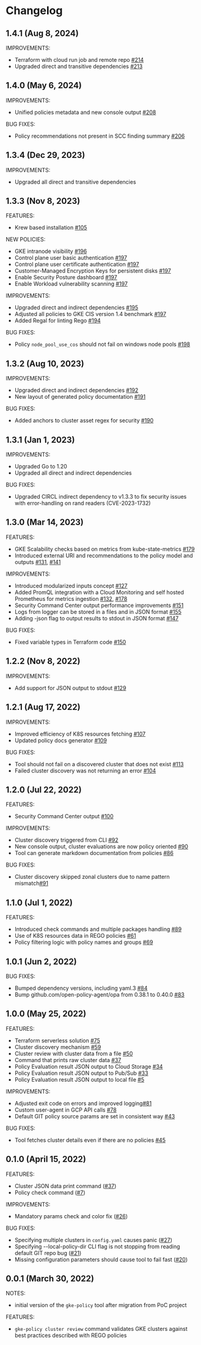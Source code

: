 # Changelog

## 1.4.1 (Aug 8, 2024)

IMPROVEMENTS:

* Terraform with cloud run job and remote repo [#214](https://github.com/google/gke-policy-automation/pull/214)
* Upgraded direct and transitive dependencies [#213](https://github.com/google/gke-policy-automation/pull/213)

## 1.4.0 (May 6, 2024)

IMPROVEMENTS:

* Unified policies metadata and new console output [#208](https://github.com/google/gke-policy-automation/pull/208)

BUG FIXES:

* Policy recommendations not present in SCC finding summary [#206](https://github.com/google/gke-policy-automation/pull/206)

## 1.3.4 (Dec 29, 2023)

IMPROVEMENTS:

* Upgraded all direct and transitive dependencies

## 1.3.3 (Nov 8, 2023)

FEATURES:

* Krew based installation [#105](https://github.com/google/gke-policy-automation/issues/105)

NEW POLICIES:

* GKE intranode visibility [#196](https://github.com/google/gke-policy-automation/pull/196)
* Control plane user basic authentication [#197](https://github.com/google/gke-policy-automation/pull/197)
* Control plane user certificate authentication [#197](https://github.com/google/gke-policy-automation/pull/197)
* Customer-Managed Encryption Keys for persistent disks [#197](https://github.com/google/gke-policy-automation/pull/197)
* Enable Security Posture dashboard [#197](https://github.com/google/gke-policy-automation/pull/197)
* Enable Workload vulnerability scanning [#197](https://github.com/google/gke-policy-automation/pull/197)

IMPROVEMENTS:

* Upgraded direct and indirect dependencies [#195](https://github.com/google/gke-policy-automation/pull/195)
* Adjusted all policies to GKE CIS version 1.4 benchmark [#197](https://github.com/google/gke-policy-automation/pull/197)
* Added Regal for linting Rego [#194](https://github.com/google/gke-policy-automation/pull/194)

BUG FIXES:

* Policy `node_pool_use_cos` should not fail on windows node pools [#198](https://github.com/google/gke-policy-automation/pull/198)

## 1.3.2 (Aug 10, 2023)

IMPROVEMENTS:

* Upgraded direct and indirect dependencies [#192](https://github.com/google/gke-policy-automation/pull/192)
* New layout of generated policy documentation [#191](https://github.com/google/gke-policy-automation/pull/191)

BUG FIXES:

* Added anchors to cluster asset regex for security [#190](https://github.com/google/gke-policy-automation/pull/190)

## 1.3.1 (Jan 1, 2023)

IMPROVEMENTS:

* Upgraded Go to 1.20
* Upgraded all direct and indirect dependencies

BUG FIXES:

* Upgraded CIRCL indirect dependency to v1.3.3 to fix security issues with error-handling
on rand readers (CVE-2023-1732)

## 1.3.0 (Mar 14, 2023)

FEATURES:

* GKE Scalability checks based on metrics from kube-state-metrics [#179](https://github.com/google/gke-policy-automation/pull/179)
* Introduced external URI and recommendations to the policy model and outputs [#131](https://github.com/google/gke-policy-automation/pull/111),
  [#141](https://github.com/google/gke-policy-automation/pull/141)

IMPROVEMENTS:

* Introduced modularized inputs concept [#127](https://github.com/google/gke-policy-automation/issues/127)
* Added PromQL integration with a Cloud Monitoring and self hosted Prometheus for metrics ingestion [#132](https://github.com/google/gke-policy-automation/pull/132),
  [#178](https://github.com/google/gke-policy-automation/pull/178)
* Security Command Center output performance improvements [#151](https://github.com/google/gke-policy-automation/pull/151)
* Logs from logger can be stored in a files and in JSON format [#155](https://github.com/google/gke-policy-automation/pull/155)
* Adding -json flag to output results to stdout in JSON format [#147](https://github.com/google/gke-policy-automation/pull/147)

BUG FIXES:

* Fixed variable types in Terraform code [#150](https://github.com/google/gke-policy-automation/pull/150)

## 1.2.2 (Nov 8, 2022)

IMPROVEMENTS:

* Add support for JSON output to stdout [#129](https://github.com/google/gke-policy-automation/issues/129)

## 1.2.1 (Aug 17, 2022)

IMPROVEMENTS:

* Improved efficiency of K8S resources fetching [#107](https://github.com/google/gke-policy-automation/pull/107)
* Updated policy docs generator [#109](https://github.com/google/gke-policy-automation/pull/109)

BUG FIXES:

* Tool should not fail on a discovered cluster that does not exist [#113](https://github.com/google/gke-policy-automation/issues/113)
* Failed cluster discovery was not returning an error [#104](https://github.com/google/gke-policy-automation/pull/104)

## 1.2.0 (Jul 22, 2022)

FEATURES:

* Security Command Center output [#100](https://github.com/google/gke-policy-automation/pull/100)

IMPROVEMENTS:

* Cluster discovery triggered from CLI [#92](https://github.com/google/gke-policy-automation/pull/92)
* New console output, cluster evaluations are now policy oriented [#90](https://github.com/google/gke-policy-automation/pull/90)
* Tool can generate markdown documentation from policies [#86](https://github.com/google/gke-policy-automation/pull/86)

BUG FIXES:

* Cluster discovery skipped zonal clusters due to name pattern mismatch[#91](https://github.com/google/gke-policy-automation/pull/91)

## 1.1.0 (Jul 1, 2022)

FEATURES:

* Introduced check commands and multiple packages handling [#89](https://github.com/google/gke-policy-automation/pull/89)
* Use of K8S resources data in REGO policies [#61](https://github.com/google/gke-policy-automation/issues/61)
* Policy filtering logic with policy names and groups [#69](https://github.com/google/gke-policy-automation/issues/69)

## 1.0.1 (Jun 2, 2022)

BUG FIXES:

* Bumped dependency versions, including yaml.3 [#84](https://github.com/google/gke-policy-automation/pull/84)
* Bump github.com/open-policy-agent/opa from 0.38.1 to 0.40.0 [#83](https://github.com/google/gke-policy-automation/pull/83)

## 1.0.0 (May 25, 2022)

FEATURES:

* Terraform serverless solution [#75](https://github.com/google/gke-policy-automation/pull/75)
* Cluster discovery mechanism [#59](https://github.com/google/gke-policy-automation/pull/59)
* Cluster review with cluster data from a file [#50](https://github.com/google/gke-policy-automation/pull/50)
* Command that prints raw cluster data [#37](https://github.com/google/gke-policy-automation/pull/37)
* Policy Evaluation result JSON output to Cloud Storage [#34](https://github.com/google/gke-policy-automation/issues/34)
* Policy Evaluation result JSON output to Pub/Sub [#33](https://github.com/google/gke-policy-automation/issues/33)
* Policy Evaluation result JSON output to local file [#5](https://github.com/google/gke-policy-automation/issues/5)

IMPROVEMENTS:

* Adjusted exit code on errors and improved logging[#81](https://github.com/google/gke-policy-automation/pull/81)
* Custom user-agent in GCP API calls [#78](https://github.com/google/gke-policy-automation/pull/78)
* Default GIT policy source params are set in consistent way [#43](https://github.com/google/gke-policy-automation/pull/43)

BUG FIXES:

* Tool fetches cluster details even if there are no policies [#45](https://github.com/google/gke-policy-automation/issues/45)

## 0.1.0 (April 15, 2022)

FEATURES:

* Cluster JSON data print command ([#37](https://github.com/google/gke-policy-automation/pull/37))
* Policy check command ([#7](https://github.com/google/gke-policy-automation/issues/7))

IMPROVEMENTS:

* Mandatory params check and color fix ([#26](https://github.com/google/gke-policy-automation/pull/26))

BUG FIXES:

* Specifying multiple clusters in `config.yaml` causes panic ([#27](https://github.com/google/gke-policy-automation/issues/27))
* Specifying --local-policy-dir CLI flag is not stopping from reading default GIT repo bug ([#21](https://github.com/google/gke-policy-automation/issues/21))
* Missing configuration parameters should cause tool to fail fast ([#20](https://github.com/google/gke-policy-automation/issues/20))

## 0.0.1 (March 30, 2022)

NOTES:

* initial version of the `gke-policy` tool after migration from PoC project

FEATURES:

* `gke-policy cluster review` command validates GKE clusters against best practices described
with REGO policies
